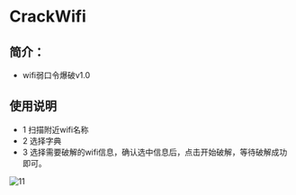 # CrackWifi
## 简介：
* wifi弱口令爆破v1.0

## 使用说明
* 1 扫描附近wifi名称
* 2 选择字典
* 3 选择需要破解的wifi信息，确认选中信息后，点击开始破解，等待破解成功即可。

![11](https://user-images.githubusercontent.com/28077601/185947165-faee1cae-0d13-4250-919e-8a7aa576378c.png)
